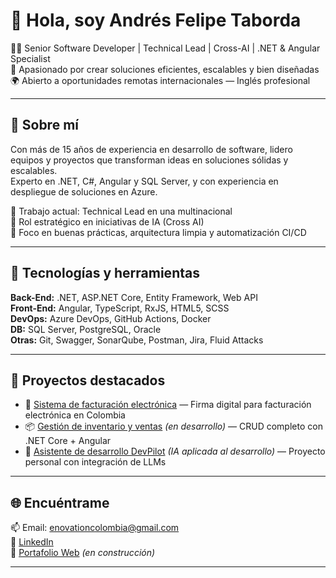 # 👋 Hola, soy Andrés Felipe Taborda

👨‍💻 Senior Software Developer | Technical Lead | Cross-AI | .NET & Angular Specialist  
🎯 Apasionado por crear soluciones eficientes, escalables y bien diseñadas  
🌍 Abierto a oportunidades remotas internacionales — Inglés profesional

---

## 🚀 Sobre mí

Con más de 15 años de experiencia en desarrollo de software, lidero equipos y proyectos que transforman ideas en soluciones sólidas y escalables.  
Experto en .NET, C#, Angular y SQL Server, y con experiencia en despliegue de soluciones en Azure.  

🔹 Trabajo actual: Technical Lead en una multinacional  
🔹 Rol estratégico en iniciativas de IA (Cross AI)  
🔹 Foco en buenas prácticas, arquitectura limpia y automatización CI/CD  

---

## 🧰 Tecnologías y herramientas

**Back-End:** .NET, ASP.NET Core, Entity Framework, Web API  
**Front-End:** Angular, TypeScript, RxJS, HTML5, SCSS  
**DevOps:** Azure DevOps, GitHub Actions, Docker  
**DB:** SQL Server, PostgreSQL, Oracle  
**Otras:** Git, Swagger, SonarQube, Postman, Jira, Fluid Attacks  

---

## 📌 Proyectos destacados

- 🔧 [Sistema de facturación electrónica](https://github.com/pipetabor/eFacturacionColombia_V2.Firma) — Firma digital para facturación electrónica en Colombia  
- 📦 [Gestión de inventario y ventas](#) *(en desarrollo)* — CRUD completo con .NET Core + Angular  
- 🧠 [Asistente de desarrollo DevPilot](#) *(IA aplicada al desarrollo)* — Proyecto personal con integración de LLMs

---

## 🌐 Encuéntrame

📫 Email: enovationcolombia@gmail.com  
💼 [LinkedIn](https://www.linkedin.com/in/pipetabor)  
📁 [Portafolio Web](https://pipetabor.github.io) *(en construcción)*

---
